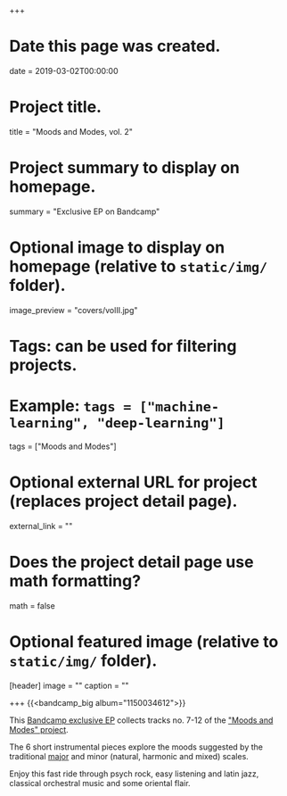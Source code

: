 +++
# Date this page was created.
date = 2019-03-02T00:00:00

# Project title.
title = "Moods and Modes, vol. 2"

# Project summary to display on homepage.
summary = "Exclusive EP on Bandcamp"

# Optional image to display on homepage (relative to `static/img/` folder).
image_preview = "covers/volII.jpg"

# Tags: can be used for filtering projects.
# Example: `tags = ["machine-learning", "deep-learning"]`
tags = ["Moods and Modes"]

# Optional external URL for project (replaces project detail page).
external_link = ""

# Does the project detail page use math formatting?
math = false

# Optional featured image (relative to `static/img/` folder).
[header]
image = ""
caption = ""

+++
{{<bandcamp_big album="1150034612">}} 


This [Bandcamp exclusive EP](https://skeeboo.bandcamp.com/album/moods-and-modes-vol-2) collects tracks no. 7-12 of the ["Moods and Modes" project](/post/moods_and_modes). 

The 6 short instrumental pieces explore the moods suggested by the traditional [major](/post/cmajor) and minor (natural, harmonic and mixed) scales. 

Enjoy this fast ride through psych rock, easy listening and latin jazz, classical orchestral music and some oriental flair.

